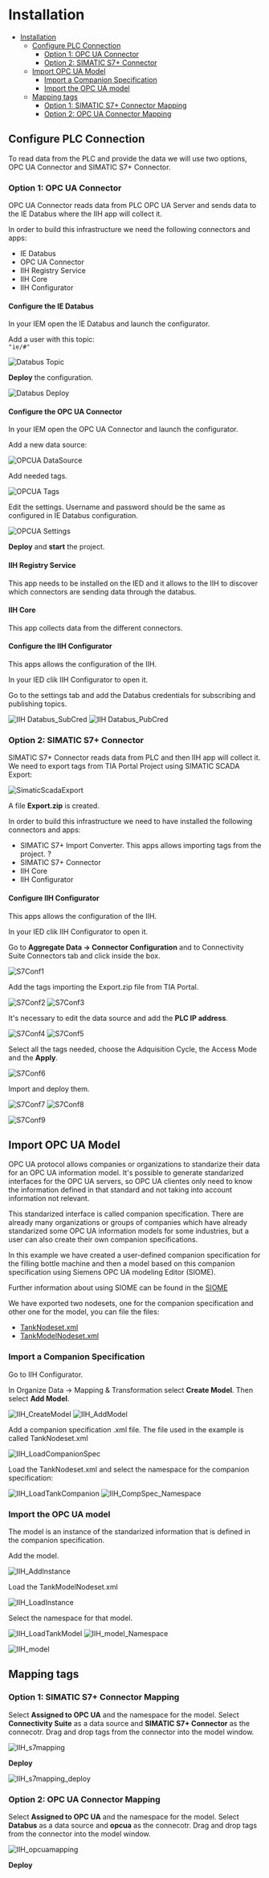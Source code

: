 # Installation

- [Installation](#installation)
  - [Configure PLC Connection](#plc-connection)
    - [Option 1: OPC UA Connector](#option1)
    - [Option 2: SIMATIC S7+ Connector](#option2)
  - [Import OPC UA Model](#model-import)
    - [Import a Companion Specification](#import-companion-spec)
    - [Import the OPC UA model](#import_opcua_model)
  - [Mapping tags](#tags-mapping)
    - [Option 1: SIMATIC S7+ Connector Mapping](#mapping-option1)
    - [Option 2: OPC UA Connector Mapping](#mapping-option2)
  
## Configure PLC Connection

To read data from the PLC and provide the data we will use two options, OPC UA Connector and SIMATIC S7+ Connector.

### Option 1: OPC UA Connector

OPC UA Connector reads data from PLC OPC UA Server and sends data to the IE Databus where the IIH app will collect it.

In order to build this infrastructure we need the following connectors and apps:

- IE Databus
- OPC UA Connector
- IIH Registry Service
- IIH Core
- IIH Configurator

#### Configure the IE Databus

In your IEM open the IE Databus and launch the configurator.

Add a user with this topic: <br> `"ie/#"` <br> 

![Databus Topic](graphics/databus_topic.png)

**Deploy** the configuration.

![Databus Deploy](graphics/databus_deploy.png)

#### Configure the OPC UA Connector

In your IEM open the OPC UA Connector and launch the configurator.

Add a new data source:

![OPCUA DataSource](graphics/opcua_datasource.png)

Add needed tags.

![OPCUA Tags](graphics/opcua_tags.png)

Edit the settings. Username and password should be the same as configured in IE Databus configuration.

![OPCUA Settings](graphics/opcua_settings.png)

**Deploy** and **start** the project.

#### IIH Registry Service

This app needs to be installed on the IED and it allows to the IIH to discover which connectors are sending data through the databus.

#### IIH Core

This app collects data from the different connectors.

#### Configure the IIH Configurator

This apps allows the configuration of the IIH.

In your IED clik IIH Configurator to open it.

Go to the settings tab and add the Databus credentials for subscribing and publishing topics.

![IIH Databus_SubCred](graphics/iih_databus_sub_credentials.png)
![IIH Databus_PubCred](graphics/iih_databus_pub_credentials.png)

### Option 2: SIMATIC S7+ Connector

SIMATIC S7+ Connector reads data from PLC and then IIH app will collect it. We need to export tags from TIA Portal Project using SIMATIC SCADA Export:

![SimaticScadaExport](graphics/simatic_scada_export.png)

A file **Export.zip** is created.

In order to build this infrastructure we need to have installed the following connectors and apps:

- SIMATIC S7+ Import Converter.
  This apps allows importing tags from the project. ?
- SIMATIC S7+ Connector
- IIH Core
- IIH Configurator

#### Configure IIH Configurator

This apps allows the configuration of the IIH.

In your IED clik IIH Configurator to open it.

Go to **Aggregate Data -> Connector Configuration** and to Connectivity Suite Connectors tab and click inside the box.

![S7Conf1](graphics/iih_s7_conf1.png)

Add the tags importing the Export.zip file from TIA Portal.

![S7Conf2](graphics/iih_s7_conf2.png)
![S7Conf3](graphics/iih_s7_conf3.png)

It's necessary to edit the data source and add the **PLC IP address**.

![S7Conf4](graphics/iih_s7_conf4.png)
![S7Conf5](graphics/iih_s7_conf5.png)

Select all the tags needed, choose the Adquisition Cycle, the Access Mode and the **Apply**.

![S7Conf6](graphics/iih_s7_conf6.png)

Import and deploy them.

![S7Conf7](graphics/iih_s7_conf7.png)
![S7Conf8](graphics/iih_s7_conf8.png)

![S7Conf9](graphics/iih_s7_conf9.png)

## Import OPC UA Model

OPC UA protocol allows companies or organizations to standarize their data for an OPC UA information model. It's possible to generate standarized interfaces for the OPC UA servers, so OPC UA clientes only need to know the information defined in that standard and not taking into account information not relevant.

This standarized interface is called companion specification. There are already many organizations or groups of companies which have already standarized some OPC UA information models for some industries, but a user can also create their own companion specifications.

In this example we have created a user-defined companion specification for the filling bottle machine and then a model based on this companion specification using Siemens OPC UA modeling Editor (SIOME). 

Further information about using SIOME can be found in the [SIOME](https://support.industry.siemens.com/cs/es/en/view/109755133)

We have exported two nodesets, one for the companion specification and other one for the model, you can file the files:

- [TankNodeset.xml](../src/TankNodeset.xml)
- [TankModelNodeset.xml](../src/TankNodeset.xml)

### Import a Companion Specification

Go to IIH Configurator.

In Organize Data -> Mapping & Transformation select **Create Model**. Then select **Add Model**.

![IIH_CreateModel](graphics/iih_create_model.png)
![IIH_AddModel](graphics/iih_addmodel.png)

Add a companion specification .xml file. The file used in the example is called TankNodeset.xml

![IIH_LoadCompanionSpec](graphics/iih_load_comp_spec.png)

Load the TankNodeset.xml and select the namespace for the companion specification:

![IIH_LoadTankCompanion](graphics/iih_load_tanknodeset.png)
![IIH_CompSpec_Namespace](graphics/iih_namespace_comp_spec.png)

### Import the OPC UA model

The model is an instance of the standarized information that is defined in the companion specification.

Add the model.

![IIH_AddInstance](graphics/iih_addmodel_instance.png)

Load the TankModelNodeset.xml

![IIH_LoadInstance](graphics/iih_load_instance.png)

Select the namespace for that model.

![IIH_LoadTankModel](graphics/iih_load_model_nodeset.png)
![IIH_model_Namespace](graphics/iih_select_model_namespace.png)

![IIH_model](graphics/iih_information_model.png)

## Mapping tags

### Option 1: SIMATIC S7+ Connector Mapping

Select **Assigned to OPC UA** and the namespace for the model. 
Select **Connectivity Suite** as a data source and **SIMATIC S7+ Connector** as the connecotr.
Drag and drop tags from the connector into the model window.

![IIH_s7mapping](graphics/iih_s7_mapping.png)

**Deploy**

![IIH_s7mapping_deploy](graphics/iih_s7_mapping_deploy.png)

### Option 2: OPC UA Connector Mapping

Select **Assigned to OPC UA** and the namespace for the model. 
Select **Databus** as a data source and **opcua** as the connecotr.
Drag and drop tags from the connector into the model window.

![IIH_opcuamapping](graphics/iih_opcua_mapping.png)

**Deploy**


